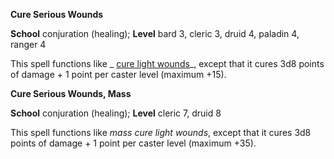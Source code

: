  **Cure Serious Wounds**

**School** conjuration (healing); **Level** bard 3, cleric 3, druid 4, paladin 4, ranger 4

This spell functions like _ [cure light wounds](cureLightWounds.md#_cure-light-wounds)_, except that it cures 3d8 points of damage + 1 point per caster level (maximum +15).

**Cure Serious Wounds, Mass**

**School** conjuration (healing); **Level** cleric 7, druid 8

This spell functions like _mass cure light wounds_, except that it cures 3d8 points of damage + 1 point per caster level (maximum +35).

